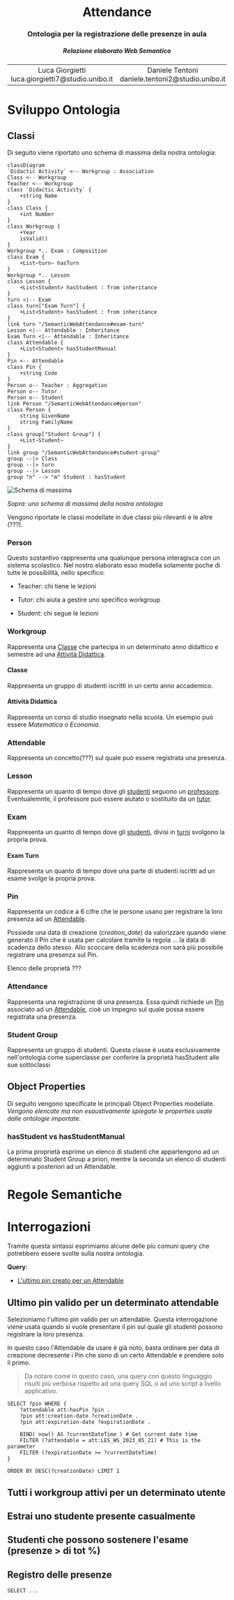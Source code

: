 <h1><center>Attendance</center></h1>
<h3><center>Ontologia per la registrazione delle presenze in aula</center></h3>
<h5><center>Relazione elaborato Web Semantico</center></h5>

<table>
<tbody>
<td>
<span><center>Luca Giorgietti</center></span>
<span><center>luca.giorgietti7@studio.unibo.it</center></span>
</td>
<td>
<span><center>Daniele Tentoni</center></span>
<span><center>daniele.tentoni2@studio.unibo.it</center></span>
</td>
</tbody>
</table>

# Sviluppo Ontologia

## Classi

Di seguito viene riportato uno schema di massima della nostra ontologia:

```mermaid
classDiagram
`Didactic Activity` <-- Workgroup : Association
Class <-- Workgroup
Teacher <-- Workgroup
class `Didactic Activity` {
    +string Name
}
class Class {
    +int Number
}
class Workgroup {
    +Year
    isValid()
}
Workgroup *.. Exam : Composition
class Exam {
    +List~turn~ hasTurn
}
Workgroup *.. Lesson
class Lesson {
    +List<Student> hasStudent : from inheritance
}
turn <|-- Exam
class turn["Exam Turn"] {
    +List<Student> hasStudent : from inheritance
}
link turn "/SemanticWebAttendance#exam-turn"
Lesson <|-- Attendable : Inheritance
Exam Turn <|-- Attendable : Inheritance
class Attendable {
    +List<Student> hasStudentManual
}
Pin <-- Attendable
class Pin {
    +string Code
}
Person o-- Teacher : Aggregation
Person o-- Tutor
Person o-- Student
link Person "/SemanticWebAttendance#person"
class Person {
    string GivenName
    string FamilyName
}
class group["Student Group"] {
    +List~Student~ 
}
link group "/SemanticWebAttendance#student-group"
group --|> Class
group --|> turn
group --|> Lesson
group "n" --> "m" Student : hasStudent
```

![Schema di massima](img/schema_di_massima.jpg)

*Sopra: uno schema di massima della nostra ontologia*

Vengono riportate le classi modellate in due classi più rilevanti e le altre (???).

### Person

Questo sostantivo rappresenta una qualunque persona interagisca con un sistema scolastico. Nel nostro elaborato esso modella solamente poche di tutte le possibilità, nello specifico:

* <a id="teacher">Teacher</a>: chi tiene le lezioni

* <a id="tutor">Tutor</a>: chi aiuta a gestire uno specifico workgroup

* <a id="student">Student</a>: chi segue le lezioni

### Workgroup

Rappresenta una [Classe](#classe) che partecipa in un determinato anno didattico e semestre ad una [Attività Didattica](#attivita-didattica).

#### Classe

Rappresenta un gruppo di studenti iscritti in un certo anno accademico.

#### Attività Didattica

Rappresenta un corso di studio insegnato nella scuola. Un esempio può essere *Matematica* o *Economia*.

### Attendable

Rappresenta un concetto(???) sul quale può essere registrata una presenza.

### Lesson

Rappresenta un quanto di tempo dove gli [studenti](#student) seguono un [professore](#teacher). Eventualemnte, il professore può essere aiutato o sostituito da un [tutor](#tutor).

### Exam

Rappresenta un quanto di tempo dove gli [studenti](#student), divisi in [turni](#exam-turn) svolgono la propria prova.

#### Exam Turn

Rappresenta un quanto di tempo dove una parte di studenti iscritti ad un esame svolge la propria prova.

### Pin

Rappresenta un codice a 6 cifre che le persone usano per registrare la loro presenza ad un [Attendable](#attendable).

Possiede una data di creazione (*creation_date*) da valorizzare quando viene generato il Pin che è usata per calcolare tramite la regola ... la data di scadenza dello stesso. Allo scoccare della scadenza non sarà più possibile registrare una presenza sul Pin.

Elenco delle proprietà ???

### Attendance

Rappresenta una registrazione di una presenza. Essa quindi richiede un [Pin](#pin) associato ad un [Attendable](#attendable), cioè un impegno sul quale possa essere registrata una presenza.

### Student Group

Rappresenta un gruppo di studenti. Questa classe è usata esclusivamente nell'ontologia come superclasse per conferire la proprietà hasStudent alle sue sottoclassi

## Object Properties

Di seguito vengono specificate le principali Object Properties modellate. *Vengono elencate ma non esaustivamente spiegate le properties usate dalle ontologie importate.*

### hasStudent vs hasStudentManual

La prima proprietà esprime un elenco di studenti che appartengono ad un determinato Student Group a priori, mentre la seconda un elenco di studenti aggiunti a posteriori ad un Attendable.

# Regole Semantiche

# Interrogazioni

Tramite questa sintassi esprimiamo alcune delle più comuni query che potrebbero essere svolte sulla nostra ontologia.

**Query**:

* [L'ultimo pin creato per un Attendable](#lultimo-pin-creato-per-un-attendable)

## Ultimo pin valido per un determinato attendable

Selezioniamo l'ultimo pin valido per un attendable. Questa interrogazione viene usata quando si vuole presentare il pin sul quale gli studenti possono registrare la loro presenza.

In questo caso l'Attendable da usare è già noto, basta ordinare per data di creazione decresente i Pin che sono di un certo Attendable e prendere solo il primo.

> Da notare come in questo caso, una query con questo linguaggio risulti più verbosa rispetto ad una query SQL o ad uno script a livello applicativo.

```sparql
SELECT ?pin WHERE {
    ?attendable att:hasPin ?pin .
    ?pin att:creation-date ?creationDate .
    ?pin att:expiration-date ?expirationDate .

    BIND( now() AS ?currentDateTime ) # Get current date time
    FILTER (?attendable = att:LES_WS_2023_05_21) # This is the parameter
    FILTER (?expirationDate >= ?currentDateTime)
}

ORDER BY DESC(?creationDate) LIMIT 1
```
## Tutti i workgroup attivi per un determinato utente
## Estrai uno studente presente casualmente
## Studenti che possono sostenere l'esame (presenze > di tot %)
## Registro delle presenze

```sparql
SELECT ...
```